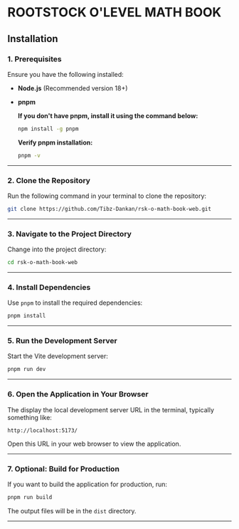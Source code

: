 # ROOTSTOCK O'LEVEL MATH BOOK

## Installation

### **1. Prerequisites**

Ensure you have the following installed:

- **Node.js** (Recommended version 18+)
- **pnpm**

  **If you don't have pnpm, install it using the command below:**

  ```bash
  npm install -g pnpm
  ```

  **Verify pnpm installation:**

  ```bash
  pnpm -v
  ```

---

### **2. Clone the Repository**

Run the following command in your terminal to clone the repository:

```bash
git clone https://github.com/Tibz-Dankan/rsk-o-math-book-web.git
```

---

### **3. Navigate to the Project Directory**

Change into the project directory:

```bash
cd rsk-o-math-book-web
```

---

### **4. Install Dependencies**

Use `pnpm` to install the required dependencies:

```bash
pnpm install
```

---

### **5. Run the Development Server**

Start the Vite development server:

```bash
pnpm run dev
```

---

### **6. Open the Application in Your Browser**

The display the local development server URL in the terminal, typically something like:

```
http://localhost:5173/
```

Open this URL in your web browser to view the application.

---

### **7. Optional: Build for Production**

If you want to build the application for production, run:

```bash
pnpm run build
```

The output files will be in the `dist` directory.

---
